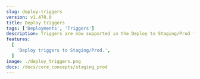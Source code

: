 ```yaml
---
slug: deploy-triggers
version: v1.478.0
title: Deploy triggers
tags: ['Deployments', 'Triggers']
description: Triggers are now supported in the Deploy to Staging/Prod feature.
features:
  [
    'Deploy triggers to Staging/Prod.',
  ]
image: ./deploy_triggers.png
docs: /docs/core_concepts/staging_prod
---
```


